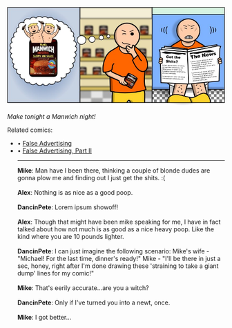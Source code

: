 <!--
.. title: Sloppy Joe
.. slug: sloppy-joe
.. date: 2010/10/04 00:00:00
.. tags: 
.. link: 
.. description: 
-->

<a href='sloppy-joe.html' title='View comments'>
<img class='comic' src='../assets/comics/20101004.jpg' />
</a>

<em>Make tonight a Manwich night!</em>

<!-- TEASER_END -->
<div class='related'><span>Related comics:</span><ul class='inline'>
<li>&bull; <a href='false-advertising.html'>False Advertising</a></li>
<li>&bull; <a href='false-advertising-part-ii.html'>False Advertising, Part II</a></li>
</li>
<hr />

<div class='comments'>
<b>Mike</b>: Man have I been there, thinking a couple of blonde dudes are gonna plow me and finding out I just get the shits. :(<br /><br />
<b>Alex</b>: Nothing is as nice as a good poop.<br /><br />
<b>DancinPete</b>: Lorem ipsum showoff!<br /><br />
<b>Alex</b>: Though that might have been mike speaking for me, I have in fact talked about how not much is as good as a nice heavy poop. Like the kind where you are 10 pounds lighter. <br /><br />
<b>DancinPete</b>: I can just imagine the following scenario: Mike's wife - "Michael! For the last time, dinner's ready!" Mike - "I'll be there in just a sec, honey, right after I'm done drawing these 'straining to take a giant dump' lines for my comic!"<br /><br />
<b>Mike</b>: That's eerily accurate...are you a witch?<br /><br />
<b>DancinPete</b>: Only if I've turned you into a newt, once.<br /><br />
<b>Mike</b>: I got better...<br /><br />
</div>

